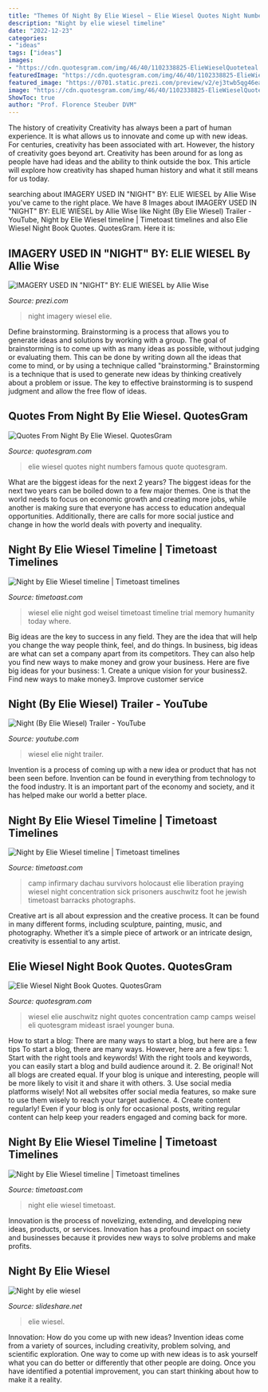 ```yaml
---
title: "Themes Of Night By Elie Wiesel ~ Elie Wiesel Quotes Night Numbers Famous Quote Quotesgram"
description: "Night by elie wiesel timeline"
date: "2022-12-23"
categories:
- "ideas"
tags: ["ideas"]
images:
- "https://cdn.quotesgram.com/img/46/40/1102338825-ElieWieselQuoteteal.jpg"
featuredImage: "https://cdn.quotesgram.com/img/46/40/1102338825-ElieWieselQuoteteal.jpg"
featured_image: "https://0701.static.prezi.com/preview/v2/ej3twb5qg46earwbeplfb4tind6jc3sachvcdoaizecfr3dnitcq_3_0.png"
image: "https://cdn.quotesgram.com/img/46/40/1102338825-ElieWieselQuoteteal.jpg"
ShowToc: true
author: "Prof. Florence Steuber DVM"
---
```



The history of creativity
Creativity has always been a part of human experience. It is what allows us to innovate and come up with new ideas. For centuries, creativity has been associated with art. However, the history of creativity goes beyond art. Creativity has been around for as long as people have had ideas and the ability to think outside the box. This article will explore how creativity has shaped human history and what it still means for us today.

	

		
searching about IMAGERY USED IN &quot;NIGHT&quot; BY: ELIE WIESEL by Allie Wise you've came to the right place. We have 8 Images about IMAGERY USED IN &quot;NIGHT&quot; BY: ELIE WIESEL by Allie Wise like Night (By Elie Wiesel) Trailer - YouTube, Night by Elie Wiesel timeline | Timetoast timelines and also Elie Wiesel Night Book Quotes. QuotesGram. Here it is:
		
    
## IMAGERY USED IN &quot;NIGHT&quot; BY: ELIE WIESEL By Allie Wise

<img loading=lazy src="https://0701.static.prezi.com/preview/v2/ej3twb5qg46earwbeplfb4tind6jc3sachvcdoaizecfr3dnitcq_3_0.png" onerror="this.onerror=null;this.src='https://tse3.mm.bing.net/th?id=OIP.hNuDD7ie8XLejnXCurXJ7gHaEK&amp;pid=15.1';" alt="IMAGERY USED IN &quot;NIGHT&quot; BY: ELIE WIESEL by Allie Wise">

_Source: prezi.com_

>night imagery wiesel elie. 

	

Define brainstorming.
Brainstorming is a process that allows you to generate ideas and solutions by working with a group. The goal of brainstorming is to come up with as many ideas as possible, without judging or evaluating them. This can be done by writing down all the ideas that come to mind, or by using a technique called "brainstorming." Brainstorming is a technique that is used to generate new ideas by thinking creatively about a problem or issue. The key to effective brainstorming is to suspend judgment and allow the free flow of ideas.

    
## Quotes From Night By Elie Wiesel. QuotesGram

<img loading=lazy src="https://cdn.quotesgram.com/img/46/40/1102338825-ElieWieselQuoteteal.jpg" onerror="this.onerror=null;this.src='https://tse1.mm.bing.net/th?id=OIP.lzpzS2OxRpaTDK56bV6VTwHaDm&amp;pid=15.1';" alt="Quotes From Night By Elie Wiesel. QuotesGram">

_Source: quotesgram.com_

>elie wiesel quotes night numbers famous quote quotesgram. 

	

What are the biggest ideas for the next 2 years?
The biggest ideas for the next two years can be boiled down to a few major themes. One is that the world needs to focus on economic growth and creating more jobs, while another is making sure that everyone has access to education andequal opportunities. Additionally, there are calls for more social justice and change in how the world deals with poverty and inequality.

    
## Night By Elie Wiesel Timeline | Timetoast Timelines

<img loading=lazy src="http://s3.amazonaws.com/s3.timetoast.com/public/uploads/photos/1507622/Night1.jpg?1302636180" onerror="this.onerror=null;this.src='https://tse1.mm.bing.net/th?id=OIP.-8Mjr4CM86yBWW_UgZUHPAHaG1&amp;pid=15.1';" alt="Night by Elie Wiesel timeline | Timetoast timelines">

_Source: timetoast.com_

>wiesel elie night god weisel timetoast timeline trial memory humanity today where. 

	

Big ideas are the key to success in any field. They are the idea that will help you change the way people think, feel, and do things. In business, big ideas are what can set a company apart from its competitors. They can also help you find new ways to make money and grow your business. Here are five big ideas for your business: 1. Create a unique vision for your business2. Find new ways to make money3. Improve customer service
    
## Night (By Elie Wiesel) Trailer - YouTube

<img loading=lazy src="https://i.ytimg.com/vi/mAywDN3dYJU/maxresdefault.jpg" onerror="this.onerror=null;this.src='https://tse1.mm.bing.net/th?id=OIP.vFKGTxoAyxMVBAEAkscurwHaEK&amp;pid=15.1';" alt="Night (By Elie Wiesel) Trailer - YouTube">

_Source: youtube.com_

>wiesel elie night trailer. 

	

Invention is a process of coming up with a new idea or product that has not been seen before. Invention can be found in everything from technology to the food industry. It is an important part of the economy and society, and it has helped make our world a better place.

    
## Night By Elie Wiesel Timeline | Timetoast Timelines

<img loading=lazy src="http://s3.amazonaws.com/s3.timetoast.com/public/uploads/photos/5013502/dachau33.jpg?1476595123" onerror="this.onerror=null;this.src='https://tse4.mm.bing.net/th?id=OIP.Oi_hoix915F-ISVTed0OJQHaF0&amp;pid=15.1';" alt="Night by Elie Wiesel timeline | Timetoast timelines">

_Source: timetoast.com_

>camp infirmary dachau survivors holocaust elie liberation praying wiesel night concentration sick prisoners auschwitz foot he jewish timetoast barracks photographs. 

	

Creative art is all about expression and the creative process. It can be found in many different forms, including sculpture, painting, music, and photography. Whether it’s a simple piece of artwork or an intricate design, creativity is essential to any artist.

    
## Elie Wiesel Night Book Quotes. QuotesGram

<img loading=lazy src="https://cdn.quotesgram.com/img/11/26/405219272-Elie_Wiesel.jpg" onerror="this.onerror=null;this.src='https://tse4.mm.bing.net/th?id=OIP.hgdV2RgdZ-JgVq8algYQ-AHaDr&amp;pid=15.1';" alt="Elie Wiesel Night Book Quotes. QuotesGram">

_Source: quotesgram.com_

>wiesel elie auschwitz night quotes concentration camp camps weisel eli quotesgram mideast israel younger buna. 

	

How to start a blog: There are many ways to start a blog, but here are a few tips
To start a blog, there are many ways. However, here are a few tips: 1. Start with the right tools and keywords! With the right tools and keywords, you can easily start a blog and build audience around it. 2. Be original! Not all blogs are created equal. If your blog is unique and interesting, people will be more likely to visit it and share it with others. 3. Use social media platforms wisely! Not all websites offer social media features, so make sure to use them wisely to reach your target audience. 4. Create content regularly! Even if your blog is only for occasional posts, writing regular content can help keep your readers engaged and coming back for more.

    
## Night By Elie Wiesel Timeline | Timetoast Timelines

<img loading=lazy src="http://s3.amazonaws.com/s3.timetoast.com/public/uploads/photos/5045543/night.jpg?1476655673" onerror="this.onerror=null;this.src='https://tse4.mm.bing.net/th?id=OIP.2jez9wakQLDz_Ue0ZVJjHQAAAA&amp;pid=15.1';" alt="Night by Elie Wiesel timeline | Timetoast timelines">

_Source: timetoast.com_

>night elie wiesel timetoast. 

	

Innovation is the process of novelizing, extending, and developing new ideas, products, or services. Innovation has a profound impact on society and businesses because it provides new ways to solve problems and make profits.

    
## Night By Elie Wiesel

<img loading=lazy src="https://image.slidesharecdn.com/nightbyeliewiesel-130322102613-phpapp02/95/night-by-elie-wiesel-9-638.jpg?cb=1363948012" onerror="this.onerror=null;this.src='https://tse4.mm.bing.net/th?id=OIP.lNoud1K7clmz6GaBgDSWlgHaFj&amp;pid=15.1';" alt="Night by elie wiesel">

_Source: slideshare.net_

>elie wiesel. 

	

Innovation: How do you come up with new ideas?
Invention ideas come from a variety of sources, including creativity, problem solving, and scientific exploration. One way to come up with new ideas is to ask yourself what you can do better or differently that other people are doing. Once you have identified a potential improvement, you can start thinking about how to make it a reality.

